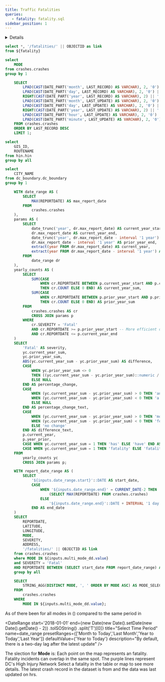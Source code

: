 ```yaml
---
title: Traffic Fatalities
queries:
   - fatality: fatality.sql
sidebar_position: 1
---
```


<Details title="About this dashboard">

    This dashboard shows traffic fatalities in the District of Columbia and can be filtered from 20__-present. Following a fatal crash, the DDOT team visits the site and, in coordination with The Metropolitan Police Department's (MPD) Major Crash Investigation Unit, determines if there are any short-term measures that DDOT can install to improve safety for all roadway users. Starting in 2021, site visit findings and follow-up can be found in the docked window on the right for each fatality.
    
    Adjust the Mode, Date, and Ward filters to refine the results in the map. All charts will update to reflect the fatalities affected by the filters. 
    
    Data are updated twice: first, as soon as DDOT receives a fatality memo from the Metropolitan Police Department (MPD) and second, after a crash site visit has been completed.

</Details>

```sql fatality_with_link
select *, '/fatalities/' || OBJECTID as link
from ${fatality}
```

```sql unique_mode
select 
    MODE
from crashes.crashes
group by 1
```

```sql last_record
    SELECT
        LPAD(CAST(DATE_PART('month', LAST_RECORD) AS VARCHAR), 2, '0') || '/' ||
        LPAD(CAST(DATE_PART('day', LAST_RECORD) AS VARCHAR), 2, '0') || '/' ||
        RIGHT(CAST(DATE_PART('year', LAST_RECORD) AS VARCHAR), 2) || ',' AS latest_record,
        LPAD(CAST(DATE_PART('month', LAST_UPDATE) AS VARCHAR), 2, '0') || '/' ||
        LPAD(CAST(DATE_PART('day', LAST_UPDATE) AS VARCHAR), 2, '0') || '/' ||
        RIGHT(CAST(DATE_PART('year', LAST_UPDATE) AS VARCHAR), 2) || ' ' ||
        LPAD(CAST(DATE_PART('hour', LAST_UPDATE) AS VARCHAR), 2, '0') || ':' ||
        LPAD(CAST(DATE_PART('minute', LAST_UPDATE) AS VARCHAR), 2, '0') || '.' AS latest_update
    FROM crashes.crashes
    ORDER BY LAST_RECORD DESC
    LIMIT 1;
```

```sql unique_hin
select 
    GIS_ID,
    ROUTENAME
from hin.hin
group by all
```

```sql unique_dc
select 
    CITY_NAME
from dc_boundary.dc_boundary
group by 1
```

```sql yoy_text_fatal
    WITH date_range AS (
        SELECT
            MAX(REPORTDATE) AS max_report_date
        FROM
            crashes.crashes
    ),
    params AS (
        SELECT
            date_trunc('year', dr.max_report_date) AS current_year_start,
            dr.max_report_date AS current_year_end,
            date_trunc('year', dr.max_report_date - interval '1 year') AS prior_year_start,
            dr.max_report_date - interval '1 year' AS prior_year_end,
            extract(year FROM dr.max_report_date) AS current_year,
            extract(year FROM dr.max_report_date - interval '1 year') AS year_prior
        FROM
            date_range dr
    ),
    yearly_counts AS (
        SELECT
            SUM(CASE
                WHEN cr.REPORTDATE BETWEEN p.current_year_start AND p.current_year_end
                THEN cr.COUNT ELSE 0 END) AS current_year_sum,
            SUM(CASE
                WHEN cr.REPORTDATE BETWEEN p.prior_year_start AND p.prior_year_end
                THEN cr.COUNT ELSE 0 END) AS prior_year_sum
        FROM
            crashes.crashes AS cr
            CROSS JOIN params p
        WHERE
            cr.SEVERITY = 'Fatal'
            AND cr.REPORTDATE >= p.prior_year_start -- More efficient date filtering
            AND cr.REPORTDATE <= p.current_year_end
    )
    SELECT
        'Fatal' AS severity,
        yc.current_year_sum,
        yc.prior_year_sum,
        ABS(yc.current_year_sum - yc.prior_year_sum) AS difference,
        CASE
            WHEN yc.prior_year_sum <> 0
            THEN ((yc.current_year_sum - yc.prior_year_sum)::numeric / yc.prior_year_sum)
            ELSE NULL
        END AS percentage_change,
        CASE
            WHEN (yc.current_year_sum - yc.prior_year_sum) > 0 THEN 'an increase of'
            WHEN (yc.current_year_sum - yc.prior_year_sum) < 0 THEN 'a decrease of'
            ELSE NULL
        END AS percentage_change_text,
        CASE
            WHEN (yc.current_year_sum - yc.prior_year_sum) > 0 THEN 'more'
            WHEN (yc.current_year_sum - yc.prior_year_sum) < 0 THEN 'fewer'
            ELSE 'no change'
        END AS difference_text,
        p.current_year,
        p.year_prior,
        CASE WHEN yc.current_year_sum = 1 THEN 'has' ELSE 'have' END AS has_have,
        CASE WHEN yc.current_year_sum = 1 THEN 'fatality' ELSE 'fatalities' END AS fatality
    FROM
        yearly_counts yc
        CROSS JOIN params p;
```

```sql inc_map
    WITH report_date_range AS (
        SELECT
            '${inputs.date_range.start}'::DATE AS start_date,
            CASE 
                WHEN '${inputs.date_range.end}' = CURRENT_DATE-2 THEN 
                    (SELECT MAX(REPORTDATE) FROM crashes.crashes)
                ELSE 
                    '${inputs.date_range.end}'::DATE + INTERVAL '1 day'
            END AS end_date
    )
    SELECT
        REPORTDATE,
        LATITUDE,
        LONGITUDE,
        MODE,
        SEVERITY,
        ADDRESS,
        '/fatalities/' || OBJECTID AS link
    from crashes.crashes
    where MODE IN ${inputs.multi_mode_dd.value}
    and SEVERITY = 'Fatal'
    AND REPORTDATE BETWEEN (SELECT start_date FROM report_date_range) AND (SELECT end_date FROM report_date_range)
    group by all
```

```sql mode_selection
    SELECT
        STRING_AGG(DISTINCT MODE, ', ' ORDER BY MODE ASC) AS MODE_SELECTION
    FROM
        crashes.crashes
    WHERE
        MODE IN ${inputs.multi_mode_dd.value};
```


As of <Value data={last_record} column="latest_record"/> there <Value data={yoy_text_fatal} column="has_have"/> been <Value data={yoy_text_fatal} column="current_year_sum" agg=sum/> <Value data={yoy_text_fatal} column="fatality"/> for all modes in <Value data={yoy_text_fatal} column="current_year" fmt='####","'/>   <Value data={yoy_text_fatal} column="difference" agg=sum fmt='####' /> <Value data={yoy_text_fatal} column="difference_text"/> (<Delta data={yoy_text_fatal} column="percentage_change" fmt="+0%;-0%;0%" downIsGood=True neutralMin=-0.00 neutralMax=0.00/>) compared to the same period in <Value data={yoy_text_fatal} column="year_prior" fmt="####."/>

<DateRange
    start='2018-01-01'
    end={new Date(new Date().setDate(new Date().getDate() - 2))
    .toISOString()
    .split('T')[0]}
    title="Select Time Period"
    name=date_range
    presetRanges={['Month to Today','Last Month','Year to Today','Last Year']}
    defaultValue={'Year to Today'}
    description="By default, there is a two-day lag after the latest update"
/>
<Dropdown
    data={unique_mode} 
    name=multi_mode_dd
    value=MODE
    title="Select Mode"
    multiple=true
    selectAllByDefault=true
    description="*Only fatal"
/>

<Alert status="info">
The slection for <b>Mode</b> is: <b><Value data={mode_selection} column="MODE_SELECTION"/></b> <Info description="*Fatal only." color="primary" />
</Alert>

<Grid cols=2>
    <Group>
        <Note>
            Each point on the map represents an fatality. Fatality incidents can overlap in the same spot.
        </Note>
        <BaseMap
            height=450
            startingZoom=11
        >
            <Points data={inc_map} lat=LATITUDE long=LONGITUDE pointName=MODE value=SEVERITY colorPalette={['#ff5a53']} link=link ignoreZoom=true
            tooltip={[
                {id:'MODE', showColumnName:false, fmt:'id', valueClass:'text-l font-semibold'},
                {id:'REPORTDATE', showColumnName:false, fmt:'mm/dd/yy hh:mm'},
                {id:'ADDRESS', showColumnName:false, fmt:'id'}
            ]}
            />
            <Areas data={unique_hin} geoJsonUrl='/High_Injury_Network.geojson' geoId=GIS_ID areaCol=GIS_ID borderColor=#9d00ff color=#1C00ff00/ ignoreZoom=true borderWidth=1.2
            tooltip={[
                {id: 'ROUTENAME'}
            ]}
            />
            <Areas data={unique_dc} geoJsonUrl='/dc_boundary.geojson' geoId=CITY_NAME areaCol=CITY_NAME opacity=0.5 borderColor=#000000 color=#1C00ff00/ 
            />
        </BaseMap>
        <Note>
            The purple lines represent DC's High Injury Network
        </Note>
    </Group>
    <Group>
        <Note class='text-sm'>
            Select a fatality in the table or map to see more details.
        </Note>
        <DataTable data={inc_map} link=link wrapTitles=true rowShading=true rows=8>
            <Column id=REPORTDATE title="Date" fmt='mm/dd/yy hh:mm' wrap=true/>
            <Column id=MODE title="Mode" wrap=true/>
            <Column id=ADDRESS wrap=true/>
        </DataTable>
        <Note>
            The latest crash record in the dataset is from <Value data={last_record} column="latest_record"/> and the data was last updated on <Value data={last_record} column="latest_update"/> hrs.
        </Note>
    </Group>
</Grid>

